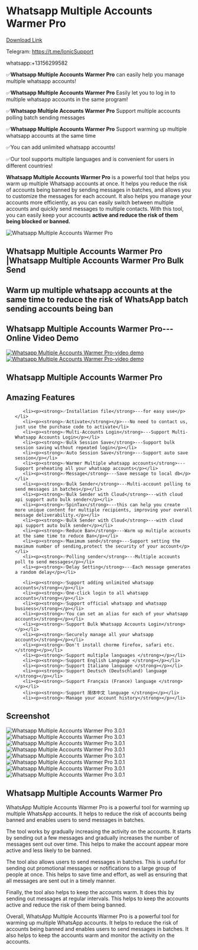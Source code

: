 # Whatsapp Multiple Accounts Warmer Pro

<a href="https://codecanyon.net/item/whatsapp-multiple-accounts-manage-pro/41214814" target="_blank">Download Link</a>

Telegram: https://t.me/IonicSupport

whatsapp:+13156299582


<p>✅<strong>Whatsapp Multiple Accounts Warmer Pro</strong> can easily help you manage multiple whatsapp accounts!</p>
<p>✅<strong>Whatsapp Multiple Accounts Warmer Pro</strong> Easily let you to log in to multiple whatsapp accounts in the same program!</p>
<p>✅<strong>Whatsapp Multiple Accounts Warmer Pro</strong> Support multiple accounts polling batch sending messages</p>
<p>✅<strong>Whatsapp Multiple Accounts Warmer Pro</strong> Support warming up multiple whatsapp accounts at the same time</p>
<p>✅You can add unlimited whatsapp accounts!</p>
<p>✅Our tool supports multiple languages and is convenient for users in different countries!</p>
<p><strong>Whatsapp Multiple Accounts Warmer Pro</strong> is a powerful tool that helps you warm up multiple Whatsapp accounts at once. 
It helps you reduce the risk of accounts being banned by sending messages in batches, and allows you to customize the messages for each account. 
It also helps you manage your accounts more efficiently, as you can easily switch between multiple accounts and quickly send messages to multiple contacts.
 With this tool, you can easily keep your accounts <strong>active and reduce the risk of them being blocked or banned.</strong></p>
 

<img src="https://i.ibb.co/Y7KZbnp/warm.png" alt="Whatsapp Multiple Accounts Warmer Pro" />

<h2><strong>Whatsapp Multiple Accounts Warmer Pro  |Whatsapp Multiple Accounts Warmer Pro Bulk Send </strong></h2>
<h2>Warm up multiple whatsapp accounts at the same time to reduce the risk of WhatsApp batch sending accounts being ban</h2>

<h2><strong>Whatsapp Multiple Accounts Warmer Pro---Online Video Demo</strong></h2>
  <a href="https://youtu.be/8rZqfYzrTfY">
     <img src="https://i.ibb.co/xzxBQWw/ytbdemo.png" alt="Whatsapp Multiple Accounts Warmer Pro-video demo" />
  </a>
  <a href="https://youtu.be/8rZqfYzrTfY">
       <img src="https://i.ibb.co/S0yZv2r/watchbtn.jpg" alt="Whatsapp Multiple Accounts Warmer Pro-video demo" />
  </a>
  
  
  
  
 <h2><strong>Whatsapp Multiple Accounts Warmer Pro</strong></h2>
 

<h2><strong> Amazing Features</strong></h2>
<ul>

       <li><p><strong>✅Installation file</strong>---for easy use</p></li>
	   <li><p><strong>✅Activate</strong></p>---No need to contact us, just use the purchase code to activate</li>
	   <li><p><strong>✅Multi-Accounts Login</strong>---Support Multi-Whatsapp Accounts Login</p></li>
	   <li><p><strong>✅Bulk Session Save</strong>---Support bulk session saving without repeated login</p></li>
	   <li><p><strong>✅Auto Session Save</strong>---Support auto save session</p></li>
	   <li><p><strong>✅Warmer Multiple whatsapp accounts</strong>---Support preheating all your whatsapp accounts</p></li>
	   <li><p><strong>✅Message</strong>---Save message to local db</p></li>
	   <li><p><strong>✅Bulk Sender</strong>---Multi-account polling to send messages in batches</p></li>
	   <li><p><strong>✅Bulk Sender with Cloud</strong>---with cloud api support auto bulk sender</p></li>
	   <li><p><strong>✅SpinTax</strong>---this can help you create more unique content for multiple recipients, improving your overall message deliverability.</p></li>
	   <li><p><strong>✅Bulk Sender with Cloud</strong>---with cloud api support auto bulk sender</p></li>
	   <li><p><strong>✅Reduce Ban</strong>---Warm up multiple accounts at the same time to reduce Ban</p></li>
	   <li><p><strong>✅Maximum send</strong>---Support setting the maximum number of sending,protect the security of your account</p></li>
	   <li><p><strong>✅Polling sender</strong>---Multiple accounts poll to send messages</p></li>
	   <li><p><strong>✅Delay Setting</strong>---Each message generates a random delay</p></li>
		
	   <li><p><strong>✅Support adding unlimited whatsapp accounts</strong></p></li>
	   <li><p><strong>✅One-click login to all whatsapp accounts</strong></p></li>
	   <li><p><strong>✅Support official whatsapp and whatsapp business</strong></p></li>
	   <li><p><strong>✅You can set an alias for each of your whatsapp accounts</strong></p></li>
	   <li><p><strong>✅Support Bulk Whatsapp Accounts Login</strong></p></li>
	   <li><p><strong>✅Securely manage all your whatsapp accounts</strong></p></li>
	   <li><p><strong>✅Don't install chorme firefox, safari etc.</strong></p></li>
	   <li><p><strong>✅Support multiple languages </strong></p></li>
	   <li><p><strong>✅Support English Language </strong></p></li>
	   <li><p><strong>✅Support Italiano language </strong></p></li>
	   <li><p><strong>✅Support Deutsch (Deutschland) language </strong></p></li>
	   <li><p><strong>✅Support Français (France) language </strong></p></li>
	   <li><p><strong>✅Support 简体中文 language </strong></p></li>
	   <li><p><strong>✅Manage your account history</strong></p></li>
	   

</ul>

<h2><strong>Screenshot</strong></h2>
<img src="https://i.ibb.co/QCs8T7q/01.png" alt="Whatsapp Multiple Accounts Warmer Pro 3.0.1" />
<img src="https://i.ibb.co/0B1r5ct/02.png" alt="Whatsapp Multiple Accounts Warmer Pro 3.0.1" />
<img src="https://i.ibb.co/YtVrSSd/03.png" alt="Whatsapp Multiple Accounts Warmer Pro 3.0.1" />
<img src="https://i.ibb.co/1f4WDf1/04.png" alt="Whatsapp Multiple Accounts Warmer Pro 3.0.1" />
<img src="https://i.ibb.co/zS5xJqP/05.png" alt="Whatsapp Multiple Accounts Warmer Pro 3.0.1" />
<img src="https://i.ibb.co/89pG62s/06.png" alt="Whatsapp Multiple Accounts Warmer Pro 3.0.1" />
<img src="https://i.ibb.co/cbjw3Yx/07.png" alt="Whatsapp Multiple Accounts Warmer Pro 3.0.1" />
<img src="https://i.ibb.co/kyDVdnB/08.png" alt="Whatsapp Multiple Accounts Warmer Pro 3.0.1" />

<h2><strong>Whatsapp Multiple Accounts Warmer Pro</strong></h2>
<p>WhatsApp Multiple Accounts Warmer Pro is a powerful tool for warming up multiple WhatsApp accounts. It helps to reduce the risk of accounts being banned and enables users to send messages in batches.</p>
<p>The tool works by gradually increasing the activity on the accounts. It starts by sending out a few messages and gradually increases the number of messages sent out over time. This helps to make the account appear more active and less likely to be banned.</p>
<p>The tool also allows users to send messages in batches. This is useful for sending out promotional messages or notifications to a large group of people at once. This helps to save time and effort, as well as ensuring that all messages are sent out in a timely manner.</p>
<p>Finally, the tool also helps to keep the accounts warm. It does this by sending out messages at regular intervals. This helps to keep the accounts active and reduce the risk of them being banned.</p>
<p>Overall, WhatsApp Multiple Accounts Warmer Pro is a powerful tool for warming up multiple WhatsApp accounts. It helps to reduce the risk of accounts being banned and enables users to send messages in batches. It also helps to keep the accounts warm and monitor the activity on the accounts.</p>


 
 
 




 

 
 
